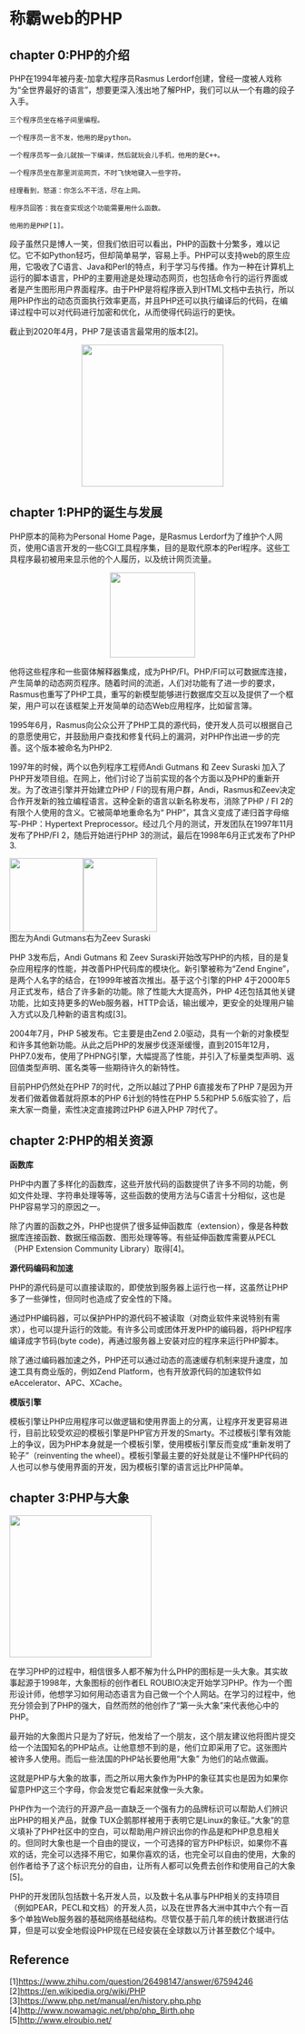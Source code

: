 # 称霸web的PHP

## chapter 0:PHP的介绍

PHP在1994年被丹麦-加拿大程序员Rasmus Lerdorf创建，曾经一度被人戏称为“全世界最好的语言”，想要更深入浅出地了解PHP，我们可以从一个有趣的段子入手。

```
三个程序员坐在格子间里编程。

一个程序员一言不发，他用的是python。

一个程序员写一会儿就按一下编译，然后就玩会儿手机，他用的是C++。

一个程序员坐在那里浏览网页，不时飞快地键入一些字符。

经理看到，怒道：你怎么不干活，尽在上网。

程序员回答：我在查实现这个功能需要用什么函数。

他用的是PHP[1]。

```

段子虽然只是博人一笑，但我们依旧可以看出，PHP的函数十分繁多，难以记忆。它不如Python轻巧，但却简单易学，容易上手。PHP可以支持web的原生应用，它吸收了C语言、Java和Perl的特点，利于学习与传播。作为一种在计算机上运行的脚本语言，PHP的主要用途是处理动态网页，也包括命令行的运行界面或者是产生图形用户界面程序。由于PHP是将程序嵌入到HTML文档中去执行，所以用PHP作出的动态页面执行效率更高，并且PHP还可以执行编译后的代码，在编译过程中可以对代码进行加密和优化，从而使得代码运行的更快。

截止到2020年4月，PHP 7是该语言最常用的版本[2]。

<div align=center>
<img src="https://upload-images.jianshu.io/upload_images/3868733-b86dbf3b99795a83.png" width="250">
</div> 

## chapter 1:PHP的诞生与发展
PHP原本的简称为Personal Home Page，是Rasmus Lerdorf为了维护个人网页，使用C语言开发的一些CGI工具程序集，目的是取代原本的Perl程序。这些工具程序最初被用来显示他的个人履历，以及统计网页流量。

<div align=center>
<img src="https://upload.wikimedia.org/wikipedia/commons/9/9c/Rasmus_Lerdorf_cropped.jpg" width="150">
</div> 

他将这些程序和一些窗体解释器集成，成为PHP/FI。PHP/FI可以可数据库连接，产生简单的动态网页程序。随着时间的流逝，人们对功能有了进一步的要求，Rasmus也重写了PHP工具，重写的新模型能够进行数据库交互以及提供了一个框架，用户可以在该框架上开发简单的动态Web应用程序，比如留言簿。

1995年6月，Rasmus向公众公开了PHP工具的源代码，使开发人员可以根据自己的意愿使用它，并鼓励用户查找和修复代码上的漏洞，对PHP作出进一步的完善。这个版本被命名为PHP2.

1997年的时候，两个以色列程序工程师Andi Gutmans 和 Zeev Suraski 加入了PHP开发项目组。在网上，他们讨论了当前实现的各个方面以及PHP的重新开发。为了改进引擎并开始建立PHP / FI的现有用户群，Andi，Rasmus和Zeev决定合作开发新的独立编程语言。这种全新的语言以新名称发布，消除了PHP / FI 2的有限个人使用的含义。它被简单地重命名为“ PHP”，其含义变成了递归首字母缩写-PHP：Hypertext Preprocessor。经过几个月的测试，开发团队在1997年11月发布了PHP/FI 2，随后开始进行PHP 3的测试，最后在1998年6月正式发布了PHP 3.

<img src="https://upload.wikimedia.org/wikipedia/commons/f/f6/Andi_Gutmans_1.jpg" width="130"><img src="https://upload.wikimedia.org/wikipedia/commons/c/cf/Zeev_Suraski_2005_cropped.jpg" width=130>  
图左为Andi Gutmans右为Zeev Suraski

PHP 3发布后，Andi Gutmans 和 Zeev Suraski开始改写PHP的内核，目的是复杂应用程序的性能，并改善PHP代码库的模块化。新引擎被称为“Zend Engine”，是两个人名字的结合，在1999年被首次推出。基于这个引擎的PHP 4于2000年5月正式发布，结合了许多新的功能。除了性能大大提高外，PHP 4还包括其他关键功能，比如支持更多的Web服务器，HTTP会话，输出缓冲，更安全的处理用户输入方式以及几种新的语言构成[3]。

2004年7月，PHP 5被发布。它主要是由Zend 2.0驱动，具有一个新的对象模型和许多其他新功能。从此之后PHP的发展步伐逐渐缓慢，直到2015年12月，PHP7.0发布，使用了PHPNG引擎，大幅提高了性能，并引入了标量类型声明、返回值类型声明、匿名类等一些期待许久的新特性。

目前PHP仍然处在PHP 7的时代，之所以越过了PHP 6直接发布了PHP 7是因为开发者们做着做着就将原本的PHP 6计划的特性在PHP 5.5和PHP 5.6版实验了，后来大家一商量，索性决定直接跨过PHP 6进入PHP 7时代了。

## chapter 2:PHP的相关资源

**函数库**

PHP中内置了多样化的函数库，这些开放代码的函数提供了许多不同的功能，例如文件处理、字符串处理等等，这些函数的使用方法与C语言十分相似，这也是PHP容易学习的原因之一。

除了内置的函数之外，PHP也提供了很多延伸函数库（extension），像是各种数据库连接函数、数据压缩函数、图形处理等等。有些延伸函数库需要从PECL（PHP Extension Community Library）取得[4]。

**源代码编码和加速**

PHP的源代码是可以直接读取的，即使放到服务器上运行也一样，这虽然让PHP多了一些弹性，但同时也造成了安全性的下降。

通过PHP编码器，可以保护PHP的源代码不被读取（对商业软件来说特别有需求），也可以提升运行的效能。有许多公司或团体开发PHP的编码器，将PHP程序编译成字节码(byte code)，再通过服务器上安装对应的程序来运行PHP脚本。

除了通过编码器加速之外，PHP还可以通过动态的高速缓存机制来提升速度，加速工具有商业版的，例如Zend Platform，也有开放源代码的加速软件如eAccelerator、APC、XCache。

**模版引擎**

模板引擎让PHP应用程序可以做逻辑和使用界面上的分离，让程序开发更容易进行，目前比较受欢迎的模板引擎是PHP官方开发的Smarty。不过模板引擎有效能上的争议，因为PHP本身就是一个模板引擎，使用模板引擎反而变成“重新发明了轮子”（reinventing the wheel）。模板引擎最主要的好处就是让不懂PHP代码的人也可以参与使用界面的开发，因为模板引擎的语言远比PHP简单。

## chapter 3:PHP与大象

<img src="https://pic2.zhimg.com/80/fee41e54e6572df38fcd309aa33fd71e_1440w.jpg" width="250">

在学习PHP的过程中，相信很多人都不解为什么PHP的图标是一头大象。其实故事起源于1998年，大象图标的创作者EL ROUBIO决定开始学习PHP。作为一个图形设计师，他想学习如何用动态语言为自己做一个个人网站。在学习的过程中，他充分领会到了PHP的强大，自然而然的他创作了“第一头大象”来代表他心中的PHP。

最开始的大象图片只是为了好玩，他发给了一个朋友，这个朋友建议他将图片提交给一个法国知名的PHP站点。让他意想不到的是，他们立即采用了它。这张图片被许多人使用。而后一些法国的PHP站长要他用“大象” 为他们的站点做画。

这就是PHP与大象的故事，而之所以用大象作为PHP的象征其实也是因为如果你留意PHP这三个字母，你会发觉它看起来就像一头大象。

PHP作为一个流行的开源产品一直缺乏一个强有力的品牌标识可以帮助人们辨识出PHP的相关产品，就像 TUX企鹅那样被用于表明它是Linux的象征。”大象”的意义填补了PHP社区中的空白，可以帮助用户辨识出你的作品是和PHP息息相关的。但同时大象也是一个自由的提议，一个可选择的官方PHP标识，如果你不喜欢的话，完全可以选择不用它，如果你喜欢的话，也完全可以自由的使用，大象的创作者给予了这个标识充分的自由，让所有人都可以免费去创作和使用自己的大象[5]。

PHP的开发团队包括数十名开发人员，以及数十名从事与PHP相关的支持项目（例如PEAR，PECL和文档）的开发人员，以及在世界各大洲中其中六个有一百多个单独Web服务器的基础网络基础结构。尽管仅基于前几年的统计数据进行估算，但是可以安全地假设PHP现在已经安装在全球数以万计甚至数亿个域中。


## Reference
[1]https://www.zhihu.com/question/26498147/answer/67594246
[2]https://en.wikipedia.org/wiki/PHP
[3]https://www.php.net/manual/en/history.php.php
[4]http://www.nowamagic.net/php/php_Birth.php
[5]http://www.elroubio.net/
